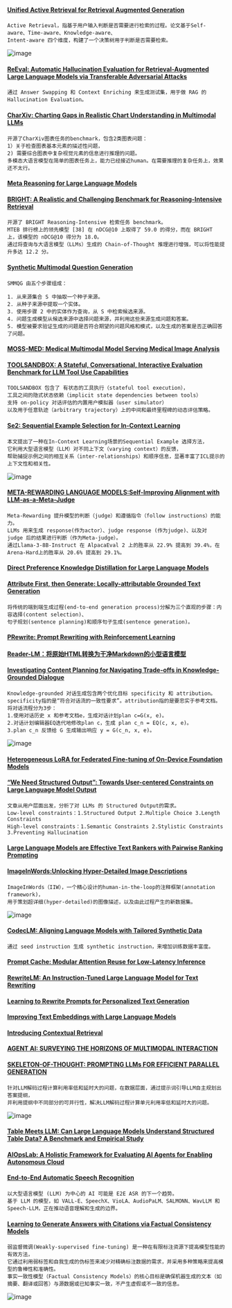 #### [Unified Active Retrieval for Retrieval Augmented Generation](https://arxiv.org/pdf/2406.12534)
````
Active Retrieval，指基于用户输入判断是否需要进行检索的过程。论文基于Self-aware、Time-aware、Knowledge-aware、
Intent-aware 四个维度，构建了一个决策树用于判断是否需要检索。
````
![image](https://github.com/user-attachments/assets/6cfbb1fe-616c-4a96-b05a-1e9f947c0ef4)

#### [ReEval: Automatic Hallucination Evaluation for Retrieval-Augmented Large Language Models via Transferable Adversarial Attacks](https://aclanthology.org/2024.findings-naacl.85.pdf)
````
通过 Answer Swapping 和 Context Enriching 来生成测试集，用于做 RAG 的 Hallucination Evaluation。
````
#### [CharXiv: Charting Gaps in Realistic Chart Understanding in Multimodal LLMs](https://arxiv.org/pdf/2406.18521)
````
开源了CharXiv图表任务的benchmark，包含2类图表问题：
1）关于检查图表基本元素的描述性问题，
2) 需要综合图表中复杂视觉元素的信息进行推理的问题。
多模态大语言模型在简单的图表任务上，能力已经接近human。在需要推理的复杂任务上，效果还不太行。
````

#### [Meta Reasoning for Large Language Models](https://arxiv.org/pdf/2406.11698)

#### [BRIGHT: A Realistic and Challenging Benchmark for Reasoning-Intensive Retrieval](https://arxiv.org/pdf/2407.12883)
````
开源了 BRIGHT Reasoning-Intensive 检索任务 benchmark。
MTEB 排行榜上的领先模型 [38] 在 nDCG@10 上取得了 59.0 的得分，而在 BRIGHT 上，该模型的 nDCG@10 得分为 18.0。
通过将查询与大语言模型（LLMs）生成的 Chain-of-Thought 推理进行增强，可以将性能提升多达 12.2 分。
````

#### [Synthetic Multimodal Question Generation](https://arxiv.org/pdf/2407.02233)
````
SMMQG 由五个步骤组成：

1. 从来源集合 S 中抽取一个种子来源。
2. 从种子来源中提取一个实体。
3. 使用步骤 2 中的实体作为查询，从 S 中检索候选来源。
4. 问题生成模型从候选来源中选择问题来源，并利用这些来源生成问题和答案。
5. 模型被要求验证生成的问题是否符合期望的问题风格和模式，以及生成的答案是否正确回答了问题。
````

#### [MOSS-MED: Medical Multimodal Model Serving Medical Image Analysis](https://dl.acm.org/doi/pdf/10.1145/3688005)

#### [TOOLSANDBOX: A Stateful, Conversational, Interactive Evaluation Benchmark for LLM Tool Use Capabilities](https://arxiv.org/pdf/2408.04682)
````
TOOLSANDBOX 包含了 有状态的工具执行（stateful tool execution），
工具之间的隐式状态依赖（implicit state dependencies between tools）
支持 on-policy 对话评估的内置用户模拟器（user simulator）
以及用于任意轨迹（arbitrary trajectory）上的中间和最终里程碑的动态评估策略。
````

#### [Se2: Sequential Example Selection for In-Context Learning](https://aclanthology.org/2024.findings-acl.312.pdf)
````
本文提出了一种在In-Context Learning场景的Sequential Example 选择方法，
它利用大型语言模型（LLM）对不同上下文（varying context）的反馈，
帮助捕捉示例之间的相互关系（inter-relationships）和顺序信息，显著丰富了ICL提示的上下文性和相关性。
````
![image](https://github.com/user-attachments/assets/82eb6a1b-a3bd-4219-b6d2-978162c85241)

#### [META-REWARDING LANGUAGE MODELS:Self-Improving Alignment with LLM-as-a-Meta-Judge](https://arxiv.org/pdf/2407.19594)
````
Meta-Rewarding 提升模型的判断（judge）和遵循指令（follow instructions）的能力。
LLMs 用来生成 response(作为actor）、judge response (作为judge)、以及对 judge 后的结果进行判断（作为Meta-judge）。
通过Llama-3-8B-Instruct 在 AlpacaEval 2 上的胜率从 22.9% 提高到 39.4%，在Arena-Hard上的胜率从 20.6% 提高到 29.1%。
````

#### [Direct Preference Knowledge Distillation for Large Language Models](https://arxiv.org/pdf/2406.19774)

#### [Attribute First, then Generate: Locally-attributable Grounded Text Generation](https://arxiv.org/pdf/2403.17104)
````
将传统的端到端生成过程(end-to-end generation process)分解为三个直观的步骤：内容选择(content selection)、
句子规划(sentence planning)和顺序句子生成(sentence generation)。
````

#### [PRewrite: Prompt Rewriting with Reinforcement Learning](https://arxiv.org/pdf/2401.08189)

#### [Reader-LM：将原始HTML转换为干净Markdown的小型语言模型](https://mp.weixin.qq.com/s/p2KrZKpcYnkc28geheInVA)

#### [Investigating Content Planning for Navigating Trade-offs in Knowledge-Grounded Dialogue](https://arxiv.org/pdf/2402.02077)
````
Knowledge-grounded 对话生成包含两个优化目标 specificity 和 attribution。
specificity指的是“符合对话流的一致性要求”。attribution指的是要忠实于参考文档。
将对话流程分为3步：
1.使用对话历史 x 和参考文档e，生成对话计划plan c=G(x, e)。
2.对话计划编辑器EQ迭代地修改plan c，生成 plan c_n = EQ(c, x, e)。
3.plan c_n 反馈给 G 生成输出响应 y = G(c_n, x, e)。
````
![image](https://github.com/user-attachments/assets/57259957-5c77-4cd5-bc28-459f9b089484)

#### [Heterogeneous LoRA for Federated Fine-tuning of On-Device Foundation Models](https://arxiv.org/pdf/2401.06432)

#### [“We Need Structured Output”: Towards User-centered Constraints on Large Language Model Output](https://storage.googleapis.com/gweb-research2023-media/pubtools/7754.pdf)
````
文章从用户层面出发，分析了对 LLMs 的 Structured Output的需求。
Low-level constraints：1.Structured Output 2.Multiple Choice 3.Length Constraints
High-level constraints：1.Semantic Constraints 2.Stylistic Constraints 3.Preventing Hallucination
````

#### [Large Language Models are Effective Text Rankers with Pairwise Ranking Prompting](https://storage.googleapis.com/gweb-research2023-media/pubtools/7775.pdf)

#### [ImageInWords:Unlocking Hyper-Detailed Image Descriptions](https://arxiv.org/pdf/2405.02793)
````
ImageInWords（IIW），一个精心设计的human-in-the-loop的注释框架(annotation framework)，
用于策划超详细(hyper-detailed)的图像描述，以及由此过程产生的新数据集。
````
![image](https://github.com/user-attachments/assets/d1a2d919-9732-43c3-b26a-24e8b3a0b5fc)

#### [CodecLM: Aligning Language Models with Tailored Synthetic Data](https://arxiv.org/pdf/2404.05875)
````
通过 seed instruction 生成 synthetic instruction，来增加训练数据丰富度。
````

#### [Prompt Cache: Modular Attention Reuse for Low-Latency Inference](https://mlsys.org/virtual/2024/poster/2643)

#### [RewriteLM: An Instruction-Tuned Large Language Model for Text Rewriting](https://arxiv.org/pdf/2305.15685)

#### [Learning to Rewrite Prompts for Personalized Text Generation](https://storage.googleapis.com/gweb-research2023-media/pubtools/7614.pdf)

#### [Improving Text Embeddings with Large Language Models](https://arxiv.org/pdf/2401.00368)

#### [Introducing Contextual Retrieval](https://www.anthropic.com/news/contextual-retrieval)

#### [AGENT AI: SURVEYING THE HORIZONS OF MULTIMODAL INTERACTION](https://arxiv.org/pdf/2401.03568)

#### [SKELETON-OF-THOUGHT: PROMPTING LLMs FOR EFFICIENT PARALLEL GENERATION](https://arxiv.org/pdf/2307.15337)
````
针对LLM解码过程计算利用率低和延时大的问题，在数据层面，通过提示词引导LLM自主规划出答案提纲，
并利用提纲中不同部分的可并行性，解决LLM解码过程计算单元利用率低和延时大的问题。
````
![image](https://github.com/user-attachments/assets/cc70c768-2932-4145-89bf-40cd7bdd614b)

#### [Table Meets LLM: Can Large Language Models Understand Structured Table Data? A Benchmark and Empirical Study](https://www.microsoft.com/en-us/research/uploads/prod/2023/12/wsdm24-SUC.pdf)

#### [AIOpsLab: A Holistic Framework for Evaluating AI Agents for Enabling Autonomous Cloud](https://www.microsoft.com/en-us/research/uploads/prod/2024/10/AIOpsLab-6705feab5dcdb.pdf)

#### [End-to-End Automatic Speech Recognition](https://www.microsoft.com/en-us/research/uploads/prod/2024/08/SPS2024_E2E-ASR.pdf)
````
以大型语言模型 (LLM) 为中心的 AI 可能是 E2E ASR 的下一个趋势。
基于 LLM 的模型，如 VALL-E、SpeechX、VioLA、AudioPaLM、SALMONN、WavLLM 和 Speech-LLM，正在推动语音理解和生成的边界。
````

#### [Learning to Generate Answers with Citations via Factual Consistency Models](https://assets.amazon.science/b9/c2/2a961e5849c8b3d2b5037920a35e/learning-to-generate-answers-with-citations-via-factual-consistency-models.pdf)
````
弱监督微调(Weakly-supervised fine-tuning) 是一种在有限标注资源下提高模型性能的有效方法，
它通过利用弱标签和自我生成的伪标签来减少对精确标注数据的需求，并采用多种策略来提高模型的鲁棒性和准确性。
事实一致性模型（Factual Consistency Models）的核心目标是确保机器生成的文本（如摘要、翻译或回答）与源数据或已知事实一致，不产生虚假或不一致的信息。
````
![image](https://github.com/user-attachments/assets/1ac92996-9110-4b33-a153-964a07833788)

